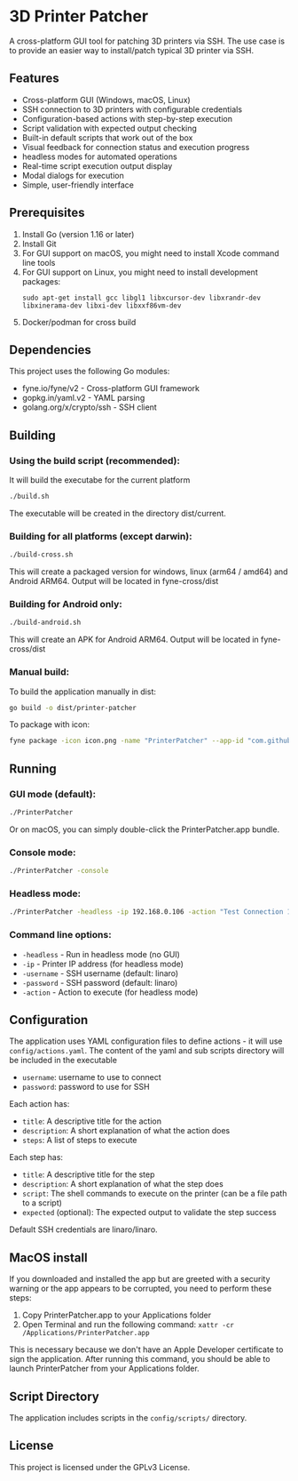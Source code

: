 # 3D Printer Patcher
A cross-platform GUI tool for patching 3D printers via SSH.
The use case is to provide an easier way to install/patch typical 3D printer via SSH.

## Features

- Cross-platform GUI (Windows, macOS, Linux)
- SSH connection to 3D printers with configurable credentials
- Configuration-based actions with step-by-step execution
- Script validation with expected output checking
- Built-in default scripts that work out of the box
- Visual feedback for connection status and execution progress
- headless modes for automated operations
- Real-time script execution output display
- Modal dialogs for execution
- Simple, user-friendly interface

## Prerequisites

1. Install Go (version 1.16 or later)
2. Install Git
3. For GUI support on macOS, you might need to install Xcode command line tools
4. For GUI support on Linux, you might need to install development packages:
   ```
   sudo apt-get install gcc libgl1 libxcursor-dev libxrandr-dev libxinerama-dev libxi-dev libxxf86vm-dev
   ```
5. Docker/podman for cross build

## Dependencies

This project uses the following Go modules:
- fyne.io/fyne/v2 - Cross-platform GUI framework
- gopkg.in/yaml.v2 - YAML parsing
- golang.org/x/crypto/ssh - SSH client

## Building

### Using the build script (recommended):
It will build the executabe for the current platform
```bash
./build.sh
```

The executable will be created in the directory dist/current.

### Building for all platforms (except darwin):
```bash
./build-cross.sh
```

This will create a packaged version for windows, linux (arm64 / amd64) and Android ARM64. Output will be located in fyne-cross/dist

### Building for Android only:
```bash
./build-android.sh
```

This will create an APK for Android ARM64. Output will be located in fyne-cross/dist

### Manual build:

To build the application manually in dist:
```bash
go build -o dist/printer-patcher
```

To package with icon:
```bash
fyne package -icon icon.png -name "PrinterPatcher" --app-id "com.github.pijalu.printer-patcher" --app-build 1 --app-version 1.0.0
```

## Running

### GUI mode (default):

```bash
./PrinterPatcher
```

Or on macOS, you can simply double-click the PrinterPatcher.app bundle.

### Console mode:

```bash
./PrinterPatcher -console
```

### Headless mode:

```bash
./PrinterPatcher -headless -ip 192.168.0.106 -action "Test Connection 106" -username linaro -password linaro
```

### Command line options:

- `-headless` - Run in headless mode (no GUI)
- `-ip` - Printer IP address (for headless mode)
- `-username` - SSH username (default: linaro)
- `-password` - SSH password (default: linaro)
- `-action` - Action to execute (for headless mode)

## Configuration

The application uses YAML configuration files to define actions - it will use `config/actions.yaml`.
The content of the yaml and sub scripts directory will be included in the executable

- `username`: username to use to connect
- `password`: password to use for SSH

Each action has:
- `title`: A descriptive title for the action
- `description`: A short explanation of what the action does
- `steps`: A list of steps to execute

Each step has:
- `title`: A descriptive title for the step
- `description`: A short explanation of what the step does
- `script`: The shell commands to execute on the printer (can be a file path to a script)
- `expected` (optional): The expected output to validate the step success

Default SSH credentials are linaro/linaro.

## MacOS install
If you downloaded and installed the app but are greeted with a security warning or the app appears to be corrupted, you need to perform these steps:

1. Copy PrinterPatcher.app to your Applications folder
2. Open Terminal and run the following command:
   `xattr -cr /Applications/PrinterPatcher.app`

This is necessary because we don't have an Apple Developer certificate to sign the application.
After running this command, you should be able to launch PrinterPatcher from your Applications folder.

## Script Directory
The application includes scripts in the `config/scripts/` directory.

## License
This project is licensed under the GPLv3 License.
